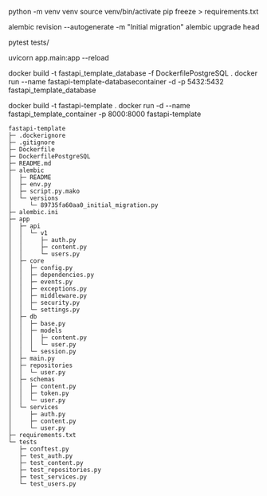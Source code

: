 python -m venv venv
source venv/bin/activate
pip freeze > requirements.txt

alembic revision --autogenerate -m "Initial migration"
alembic upgrade head

pytest tests/

uvicorn app.main:app --reload




docker build -t fastapi_template_database -f DockerfilePostgreSQL .
docker run --name fastapi-template-databasecontainer -d -p 5432:5432 fastapi_template_database


docker build -t fastapi-template .
docker run -d --name fastapi_template_container -p 8000:8000 fastapi-template





```
fastapi-template
├─ .dockerignore
├─ .gitignore
├─ Dockerfile
├─ DockerfilePostgreSQL
├─ README.md
├─ alembic
│  ├─ README
│  ├─ env.py
│  ├─ script.py.mako
│  └─ versions
│     └─ 89735fa60aa0_initial_migration.py
├─ alembic.ini
├─ app
│  ├─ api
│  │  └─ v1
│  │     ├─ auth.py
│  │     ├─ content.py
│  │     └─ users.py
│  ├─ core
│  │  ├─ config.py
│  │  ├─ dependencies.py
│  │  ├─ events.py
│  │  ├─ exceptions.py
│  │  ├─ middleware.py
│  │  ├─ security.py
│  │  └─ settings.py
│  ├─ db
│  │  ├─ base.py
│  │  ├─ models
│  │  │  ├─ content.py
│  │  │  └─ user.py
│  │  └─ session.py
│  ├─ main.py
│  ├─ repositories
│  │  └─ user.py
│  ├─ schemas
│  │  ├─ content.py
│  │  ├─ token.py
│  │  └─ user.py
│  └─ services
│     ├─ auth.py
│     ├─ content.py
│     └─ user.py
├─ requirements.txt
└─ tests
   ├─ conftest.py
   ├─ test_auth.py
   ├─ test_content.py
   ├─ test_repositories.py
   ├─ test_services.py
   └─ test_users.py

```